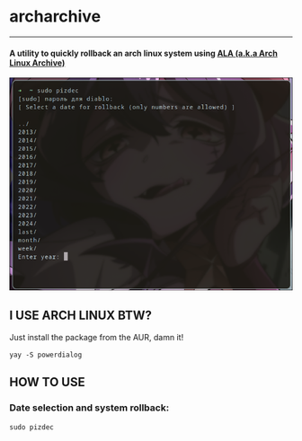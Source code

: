 # archarchive
___
#### A utility to quickly rollback an arch linux system using [ALA (a.k.a Arch Linux Archive)](https://wiki.archlinux.org/title/Arch_Linux_Archive)

![program_screenshot.png](program_screenshot.png)

## I USE ARCH LINUX BTW?
Just install the package from the AUR, damn it!
```
yay -S powerdialog
```

## HOW TO USE
### Date selection and system rollback:
```
sudo pizdec
```